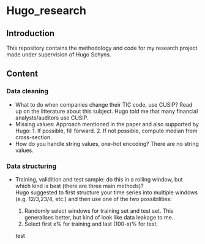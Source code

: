 # Hugo_research
## Introduction
This repository contains the methodology and code for my research project made under supervision of Hugo Schyns.
## Content
### Data cleaning
* What to do when companies change their TIC code, use CUSIP?
    Read up on the litterature about this subject. Hugo told me that many financial analysts/auditors use CUSIP.
* Missing values:
    Approach mentioned in the paper and also supported by Hugo:
        1. If possible, fill forward.
        2. If not possible, compute median from cross-section.
* How do you handle string values, one-hot encoding?
    There are no string values.
### Data structuring
* Training, validition and test sample: do this in a rolling window, but which kind is best (there are three main methods)?  
Hugo suggested to first structure your time series into multiple windows (e.g. 12/3,23/4, etc.) and then use one of the two possibilities:
    1. Randomly select windows for training set and test set. This generalises better, but kind of look like data leakage to me.
    2. Select first x% for training and last (100-x)% for test.

    test
